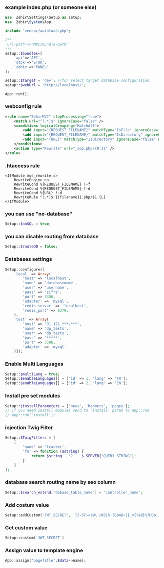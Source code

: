 ### example index.php (or someone else)
```php
use  Zehir\Settings\Setup as setup;
use  Zehir\System\App;

include "vendor/autoload.php"; 

/**
'url-path'=>'MVC/bundle-path'
**/
setup::$bundles=[
    'api'=>'API',
    'stok'=>'STOK',
    'zehir'=>'PANEL' 
];

setup::$target = 'dev'; //for select target database configuration
setup::$webUrl = 'http://localhost/';

App::run();
```

### webconfig rule
```xml
<rule name="ZehirMVC" stopProcessing="true">
    <match url="^(.*)$" ignoreCase="false" />
    <conditions logicalGrouping="MatchAll">
        <add input="{REQUEST_FILENAME}" matchType="IsFile" ignoreCase="false" negate="true" />
        <add input="{REQUEST_FILENAME}" matchType="IsDirectory" ignoreCase="false" negate="true" />
        <add input="{URL}" matchType="IsDirectory" ignoreCase="false" negate="true" />
    </conditions>
    <action type="Rewrite" url="_app.php/{R:1}" />
</rule>
```
### .htaccess rule
```
<IfModule mod_rewrite.c>
    RewriteEngine on
    RewriteCond %{REQUEST_FILENAME} !-f
    RewriteCond %{REQUEST_FILENAME} !-d
    RewriteCond %{URL} !-d
    RewriteRule ^(.*)$ {{filaname}}.php/$1 [L] 
</IfModule>
```
### you can use "no-database"
```php
Setup::$noSQL = true; 
```
### you can disable routing from database
```php
Setup::$routeDB = false;
```

### Databases settings
```php
Setup::configure([
    'local' => Array(
        'host' => 'localhost',
        'name' => 'databasename',
        'user' => 'username',
        'pass' => 'sifre',
        'port' => 3306,
        'adapter' => 'mysql',
        'redis_server' => 'localhost',
        'redis_port' => 6379,
    ),
    'test' => Array(
        'host' => '91.121.***.***',
        'name' => 'dp_tests',
        'user' => 'dp_tests',
        'pass' => '*****',
        'port' => 3306,
        'adapter' => 'mysql'
    )]);
```

### Enable Multi Languages 
```php
Setup::$multiLang = true;
Setup::$enableLanguages[] = ['id' => 1, 'lang' => 'TR'];
Setup::$enableLanguages[] = ['id' => 2, 'lang' => 'EN'];
```
### Install pre set modules
```php
Setup::$installParameters = ['news', 'banners', 'pages'];
// if you need install modules send to 'install' param to App::run
// App::run('install');
```
### injection Twig Filter
```php
Setup::$TwigFilters = [
    [
        "name" => 'tracker',
        'fn' => function ($string) {
            return $string . '?' . $_SERVER["QUERY_STRING"];
        }
    ]
];
```
### database search routing name by seo column
```php
Setup::$search_extend['dabase_table_name'] = 'controller_name';
```
### Add costum value
```php
Setup::addCustom('JWT_SECRET', 'T3-5T~=!@\'/W3Eh:[Gb4@~{}_v{?e8}%7HDp');
```
### Get custom value
```php
Setup::custom('JWT_SECRET')
```
### Assign value to template engine
```php
App::assign('pageTitle',$data->name);
```
